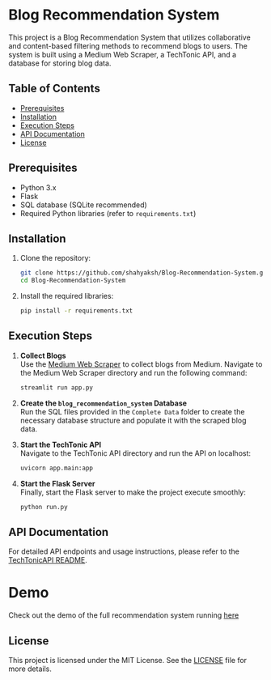 
# Blog Recommendation System

This project is a Blog Recommendation System that utilizes collaborative and content-based filtering methods to recommend blogs to users. The system is built using a Medium Web Scraper, a TechTonic API, and a database for storing blog data.

## Table of Contents

- [Prerequisites](#prerequisites)
- [Installation](#installation)
- [Execution Steps](#execution-steps)
- [API Documentation](#api-documentation)
- [License](#license)

## Prerequisites

- Python 3.x
- Flask
- SQL database (SQLite recommended)
- Required Python libraries (refer to `requirements.txt`)

## Installation

1. Clone the repository:

   ```bash
   git clone https://github.com/shahyaksh/Blog-Recommendation-System.git
   cd Blog-Recommendation-System
   ```

2. Install the required libraries:

   ```bash
   pip install -r requirements.txt
   ```

## Execution Steps

1. **Collect Blogs**  
   Use the [Medium Web Scraper](https://github.com/shahyaksh/MediumWebscrapper) to collect blogs from Medium. Navigate to the Medium Web Scraper directory and run the following command:

   ```bash
   streamlit run app.py
   ```

2. **Create the `blog_recommendation_system` Database**  
   Run the SQL files provided in the `Complete Data` folder to create the necessary database structure and populate it with the scraped blog data.

3. **Start the TechTonic API**  
   Navigate to the TechTonic API directory and run the API on localhost:

   ```bash
   uvicorn app.main:app
   ```

4. **Start the Flask Server**  
   Finally, start the Flask server to make the project execute smoothly:

   ```bash
   python run.py
   ```

## API Documentation

For detailed API endpoints and usage instructions, please refer to the [TechTonicAPI README](https://github.com/shahyaksh/TechTonicAPI).

# Demo
Check out the demo of the full recommendation system running [here](https://drive.google.com/file/d/1gp9mbT0DiPKgu88i6PUTAf2LhLs_bRVj/view?usp=drive_link)
## License

This project is licensed under the MIT License. See the [LICENSE](LICENSE) file for more details.
